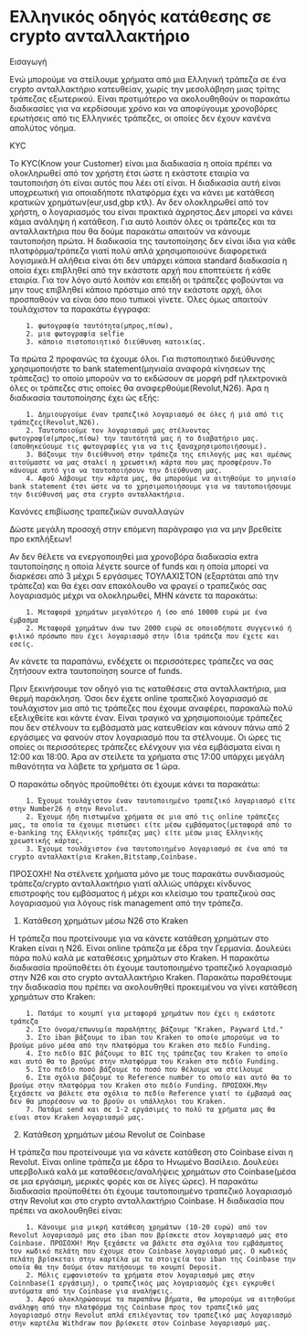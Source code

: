 # Ελληνικός οδηγός κατάθεσης σε crypto ανταλλακτήριο

Εισαγωγή

Ενώ μπορούμε να στείλουμε χρήματα από μια Ελληνική τράπεζα σε ένα crypto ανταλλακτήριο κατευθείαν, χωρίς την μεσολάβηση μιας τρίτης τράπεζας εξωτερικού. Είναι προτιμότερο να ακολουθηθούν οι παρακάτω διαδικασίες για να κερδίσουμε χρόνο και να αποφύγουμε χρονοβόρες ερωτήσεις από τις Ελληνικές τράπεζες, οι οποίες δεν έχουν κανένα απολύτος νόημα.

KYC

Το KYC(Know your Customer) είναι μια διαδικασία η οποία πρέπει να ολοκληρωθεί από τον χρήστη έτσι ώστε η εκάστοτε εταιρία να ταυτοποιήση ότι είναι αυτός που λέει οτί είναι. Η διαδικασία αυτή είναι υποχρεωτική για οποιαδήποτε πλατφόρμα έχει να κάνει με κατάθεση κρατικών χρημάτων(eur,usd,gbp κτλ). Αν δεν ολοκληρωθεί από τον χρήστη, ο λογαριασμός του είναι πρακτικά άχρηστος.Δεν μπορεί να κάνει κάμια ανάληψη ή κατάθεση. Για αυτό λοιπόν όλες οι τράπεζες και τα ανταλλακτήρια που θα δούμε παρακάτω απαιτούν να κάνουμε ταυτοποήση πρώτα. Η διαδικασία της ταυτοποίησης δεν είναι ίδια για κάθε πλατφόρμα/τράπεζα γιατί πολύ απλά χρησιμοποιούνε διαφορετικά λογισμικά.Η αλήθεια είναι ότι δεν υπάρχει κάποια standard διαδικασία η οποία έχει επιβληθεί από την εκάστοτε αρχή που εποπτεύετε ή κάθε εταιρία. Για τον λόγο αυτό λοιπόν και επειδή οι τράπεζες φοβούνται να μην τους επιβληθεί κάποιο πρόστιμο από την εκάστοτε αρχή, όλοι προσπαθούν να είναι όσο ποιο τυπικοί γίνετε. Όλες όμως απαιτούν τουλάχιστον τα παρακάτω έγγραφα: 

        1. φωτογραφία ταυτότητα(μπρος,πίσω),
        2. μια φωτογραφία selfie
        3. κάποιο πιστοποιητικό διεύθυνση κατοικίας. 

Τα πρώτα 2 προφανώς τα έχουμε όλοι. Για πιστοποιητικό διεύθυνσης χρησιμοποιήστε το bank statement(μηνιαία αναφορά κίνησεων της τράπεζας) το οποίο μπορούν να το εκδώσουν σε μορφή pdf ηλεκτρονικά όλες οι τράπεζες στις οποίες θα αναφερθούμε(Revolut,N26). Άρα η διαδικασία ταυτοποίησης έχει ώς εξής:

        1. Δημιουργούμε έναν τραπεζικό λογαριασμό σε όλες ή μιά από τις τράπεζες(Revolut,N26).
        2. Ταυτοποιούμε τον λογαριασμό μας στέλνοντας φωτογραφία(μπρος,πίσω) την ταυτότητά μας ή το διαβατήριο μας.(αποθηκεύουμε τις φωτογραφίες για να τις ξαναχρησιμοποιήσουμε).
        3. Βάζουμε την διεύθυνσή στην τράπεζα της επιλογής μας και αμέσως αιτούμαστε να μας σταλεί η χρεωστική κάρτα που μας προσφέρουν.Το κάνουμε αυτό για να ταυτοποιήσουν την διεύθυνση μας.
        4. Αφού λάβουμε την κάρτα μας, θα μπορούμε να αιτηθούμε το μηνιαίο bank statement έτσι ώστε να το χρησιμοποιήσουμε για να ταυτοποιήσουμε την διεύθυνσή μας στα crypto ανταλλακτήρια.
    

Κανόνες επιβίωσης τραπεζικών συναλλαγών

Δώστε μεγάλη προσοχή στην επόμενη παράγραφο για να μην βρεθείτε προ εκπλήξεων!

Αν δεν θέλετε να ενεργοποιηθεί μια χρονοβόρα διαδικασία extra ταυτοποίησης η οποία λέγετε source of funds και η οποία μπορεί να διαρκέσει από 3 μέχρι 5 εργάσιμες ΤΟΥΛΑΧΙΣΤΟΝ (εξαρτάται από την τράπεζα) και θα έχει σαν επακόλουθο να φραγεί ο τραπεζικός σας λογαριασμός μέχρι να ολοκληρωθεί, ΜΗΝ κάνετε τα παρακάτω:

        1. Μεταφορά χρημάτων μεγαλύτερο ή ίσο από 10000 ευρώ με ένα έμβασμα
        2. Μεταφορά χρημάτων άνω των 2000 ευρώ σε οποιοδήποτε συγγενικό ή φιλικό πρόσωπο που έχει λογαριασμό στην ίδια τράπεζα που έχετε και εσείς.
        
Αν κάνετε τα παραπάνω, ενδέχετε οι περισσότερες τράπεζες να σας ζητήσουν extra ταυτοποίηση source of funds.


Πριν ξεκινήσουμε τον οδηγό για τις καταθέσεις στα ανταλλακτήρια, μια θερμή παράκληση. Όσοι δεν έχετε online τραπεζικό λογαριασμό σε τουλάχιστον μια από τις τράπεζες που έχουμε αναφέρει, παρακαλώ πολύ εξελιχθείτε και κάντε έναν. Είναι τραγικό να χρησιμοποιούμε τράπεζες που δεν στέλνουν τα εμβάσματά μας κατευθείαν και κάνουν πάνω από 2 εργάσιμες να φανούν στον λογαριασμό που τα στέλνουμε. Οι ώρες τις οποίες οι περισσότερες τράπεζες ελένχουν για νέα εμβάσματα είναι η 12:00 και 18:00. Άρα αν στείλετε τα χρήματα στις 17:00 υπάρχει μεγάλη πιθανότητα να λάβετε τα χρήματα σε 1 ώρα.

Ο παρακάτω οδηγός προϋποθέτει ότι έχουμε κάνει τα παρακάτω:

        1. Έχουμε τουλάχιστον έναν ταυτοποιημένο τραπεζικό λογαριασμό είτε στην Number26 ή στην Revolut.
        2. Έχουμε ήδη πιστωμένα χρήματα σε μια από τις online τράπεζες μας, τα οποία τα έχουμε πιστώσει είτε μέσω εμβάσματος(μεταφορά από το e-banking της Ελληνικής τράπεζας μας) είτε μέσω μιας Ελληνικής χρεωστικής κάρτας.
        3. Έχουμε τουλάχιστον ένα ταυτοποιημένο λογαριασμό σε ένα από τα crypto ανταλλακτίρια Kraken,Bitstamp,Coinbase.


ΠΡΟΣΟΧΗ! Να στέλνετε χρήματα μόνο με τους παρακάτω συνδιασμούς τράπεζα/crypto ανταλλακτήριο γιατί αλλιώς υπάρχει κίνδυνος επιστροφής του εμβάσματος ή μέχρι και κλείσιμο του τραπεζικού σας λογαριασμού για λόγους risk management από την τράπεζα.


1) Κατάθεση χρημάτων μέσω Ν26 στο Kraken

H τράπεζα που προτείνουμε για να κάνετε κατάθεση χρημάτων στο Kraken είναι η N26. Είναι online τράπεζα με έδρα την Γερμανία. Δουλεύει πάρα πολύ καλά με καταθέσεις χρημάτων στο Kraken. Η παρακάτω διαδικασία προϋποθέτει ότι έχουμε ταυτοποιημένο τραπεζικό λογαριασμό στην Ν26 και στο crypto ανταλλακτήριο Kraken. Παρακάτω παραθέτουμε την διαδικασία που πρέπει να ακολουθηθεί προκειμένου να γίνει κατάθεση χρημάτων στο Kraken:

        1. Πατάμε το κουμπί για μεταφορά χρημάτων που έχει η εκάστοτε τράπεζα
        2. Στο όνομα/επωνυμία παραλήπτης βάζουμε "Kraken, Payward Ltd."
        3. Στο iban βάζουμε το iban του Kraken το οποίο μπορούμε να το βρούμε μόνο μέσα από την πλατφόρμα του Kraken στο πεδίο Funding.
        4. Στο πεδίο BIC βάζουμε το BIC της τράπεζας του Kraken το οποίο και αυτό θα το βρούμε στην πλατφόρμα του Kraken στο πεδίο Funding.
        5. Στο πεδίο ποσό βάζουμε το ποσό που θέλουμε να στείλουμε
        6. Στα σχόλια βάζουμε το Reference number το οποίο και αυτό θα το βρούμε στην πλατφόρμα του Kraken στο πεδίο Funding. ΠΡΟΣΟΧΗ.Μην ξεχάσετε να βάλετε στα σχόλια το πεδίο Reference γιατί το έμβασμά σας δεν θα μπορέσουν να το βρούν οι υπάλληλοι του Kraken.
        7. Πατάμε send και σε 1-2 εργάσιμες το πολύ τα χρήματα μας θα είναι στον Kraken λογαριασμό μας.

2) Κατάθεση χρημάτων μέσω Revolut σε Coinbase

Η τράπεζα που προτείνουμε για να κάνετε κατάθεση στο Coinbase είναι η Revolut. Είναι online τράπεζα με έδρα το Ηνωμένο Βασίλειο. Δουλεύει υπερβολικά καλά με καταθέσεις/αναλήψεις χρημάτων στο Coinbase(μέσα σε μια εργάσιμη, μερικές φορές και σε λίγες ώρες). Η παρακάτω διαδικασία προϋποθέτει ότι έχουμε ταυτοποιημένο τραπεζικό λογαριασμό στην Revolut και στο crypto ανταλλακτήριο Coinbase. Η διαδικασία που πρέπει να ακολουθηθεί είναι:

        1. Κάνουμε μια μικρή κατάθεση χρημάτων (10-20 ευρώ) από τον Revolut λογαριασμό μας στο iban που βρίσκετε στον λογαριασμό μας στο Coinbase. ΠΡΟΣΟΧΗ! Μην ξεχάσετε να βάλετε στα σχόλια του εμβάσματος τον κωδικό πελάτη που έχουμε στον Coinbase λογαριασμό μας. Ο κωδικός πελάτη βρίσκεται στην καρτέλα με τα στοιχεία του iban της Coinbase την οποία θα την δούμε όταν πατήσουμε το κουμπί Deposit.
        2. Μόλις εμφανιστούν τα χρήματα στον λογαριασμό μας στην Coinnbase(1 εργάσιμη), ο τραπεζικός μας λογαριασμός έχει εγκρυθεί αυτόματα από την Coinbase για αναλήψεις.
        3. Αφού ολοκληρώσουμε τα παραπάνω βήματα, θα μπορούμε να αιτηθούμε ανάληψη από την πλατφόρμα της Coinbase προς τον τραπεζικό μας λογαριασμό στην Revolut απλά επιλέγοντας τον τραπεζικό μας λογαριασμό στην καρτέλα Withdraw που βρίσκετε στον Coinbase λογαριασμό μας.
